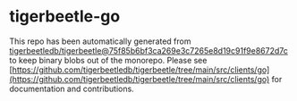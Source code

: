 # tigerbeetle-go
This repo has been automatically generated from [tigerbeetledb/tigerbeetle@75f85b6bf3ca269e3c7265e8d19c91f9e8672d7c](https://github.com/tigerbeetledb/tigerbeetle/commit/75f85b6bf3ca269e3c7265e8d19c91f9e8672d7c) to keep binary blobs out of the monorepo. Please see [https://github.com/tigerbeetledb/tigerbeetle/tree/main/src/clients/go](https://github.com/tigerbeetledb/tigerbeetle/tree/main/src/clients/go) for documentation and contributions.

